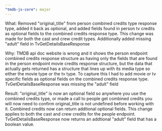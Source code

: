 ```yaml
---
"tmdb-js-core": major
---
```


What: Removed "original_title" from person combined credits type response type, added it back as optional, and added fields found in person tv credits as optional fields to the combined credits
response type. This change was made for both the cast and crew credit types. Additionally added missing "adult" field in TvGetDetailsBaseResponse

Why: TMDB api doc website is wrong and it shows the person endpoint combined credits response structure as having only the fields that are found in the person endpoint movie credits response structure, but
the data that actually gets returned has a structure that lines up with its media type so either the movie type or the tv type. To capture this I had to add movie or tv specific fields as optional fields
on the combined credits response type. TvGetDetailsBaseResponse was missing the "adult" field

Result: "original_title" is now an optional field so anywhere you use the combined credits type, or made a call to people get combined credits you will now need to confirm original_title is not undefined
before working with it. Combined credits now can return addtional optional fields. This change applies to both the cast and crew credits for the people endpoint. TvGetDetailsBaseResponse now returns
an addtional "adult" field that has a boolean value.
